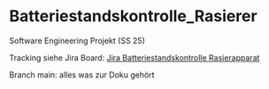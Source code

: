 # Batteriestandskontrolle_Rasierer
Software Engineering Projekt (SS 25)

Tracking siehe Jira Board: [Jira Batteriestandskontrolle Rasierapparat](https://uniprojectslara.atlassian.net/jira/software/projects/SCRUM/boards/1)

Branch main: alles was zur Doku gehört
